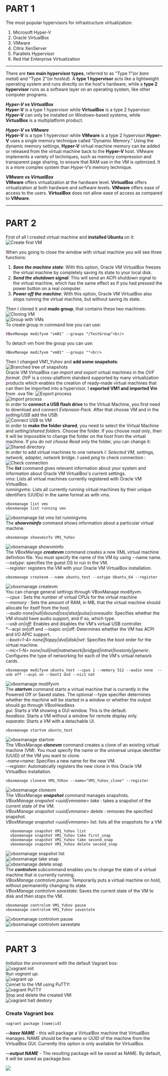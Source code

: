 # PART 1

The most popular hypervisors for infrastructure virtualization:<br />
1. Microsoft Hyper-V
2. Oracle VirtualBox
3. VMware
4. Citrix XenServer
5. Parallels Hypervisor
6. Red Hat Enterprise Virtualization

--------------

There are **two main hypervisor types**, referred to as "Type 1"(or *bare metal*) and "Type 2"(or *hosted*). A **type 1 hypervisor** acts like a lightweight operating system and runs directly on the host's hardware, while a **type 2 hypervisor** runs as a software layer on an operating system, like other computer programs.

***Hyper-V vs VirtualBox***<br/>
**Hyper-V** is a type 1 hypervisor while **VirtualBox** is a type 2 hypervisor. **Hyper-V** can only be installed on Windows-based systems, while **VirtualBox** is a multiplatform product.

***Hyper-V vs VMware*** <br/>
**Hyper-V** is a type 1 hypervisor while **VMware** is a type 2 hypervisor.**Hyper-V** uses a single memory technique called “Dynamic Memory.” Using the dynamic memory settings, **Hyper-V** virtual machine memory can be added or released from the virtual machine back to the **Hyper-V** host. VMware implements a variety of techniques, such as memory compression and transparent page sharing, to ensure that RAM use in the VM is optimized. It is a more complex system than Hyper-V’s memory technique.

***VMware vs VirtualBox*** <br/>
**VMware** offers virtualization at the hardware level. **VirtualBox** offers virtualization at both hardware and software levels. **VMware** offers ease of access to the users. **VirtualBox** does not allow ease of access as compared to **VMware**.

------------------

# PART 2
First of all I created virtual machine and **installed Ubuntu** on it:<br/>
![Create first VM](screenshots/Create%20first%20VM.png)

When you going to close the window with  virtual machine you will see three functions:
1. ***Save the machine state***: With this option, Oracle VM VirtualBox freezes the virtual machine by completely saving its state to your local disk.
2. ***Send the shutdown signal***: This will send an ACPI shutdown signal to the virtual machine, which has the same effect as if you had pressed the power button on a real computer. 
3. ***Power off the machine***: With this option, Oracle VM VirtualBox also stops running the virtual machine, but without saving its state.

Then I cloned it and **made group**, that contains these two machines:<br/>
![Cloning VM](screenshots/Cloning%20VM.png)<br/>
![Group with VMs](screenshots/Group%20with%20VMs.png)<br/>
To create group in command line you can use:<br/>
```
VBoxManage modifyvm "vm01" --groups "/TestGroup"<br/>
```
To detach vm from the group you can use:<br/>
```
VBoxManage modifyvm "vm01" --groups ""<br/>
```
Then I changed VM1_Yuhov and **add some snapshots**:
![Branched tree of snapshots](screenshots/Tree%20of%20snapshots.png)<br/>
Oracle VM VirtualBox can *import and export* virtual machines in the *OVF format*. *OVF* is a cross-platform standard supported by many virtualization products which enables the creation of ready-made virtual machines that can then be imported into a hypervisor. I **exported VM1 and imported Vm** from .ova file:
![Export process](screenshots/Export%20process.png)<br/>
![Import process](screenshots/Import%20process.png)<br/>
In order to **connect a USB flash drive** to the Virtual Machine, you first need to download and connect *Extension Pack*. After that choose VM and in the *setting/USB* add the USB:<br/>
![Connect USB to VM](screenshots/Connect%20USB%20to%20VM.png)<br/>
In order to **make the folder shared**, you need to select the Virtual Machine and *setting/shared folders*. Choose the folder. If you choose *read only*, then it will be impossible to change the folder on the host from the virtual machine. If you *do not choose Read only* the folder, you can change it:<br/>
![Shared directory](screenshots/Shared%20directory.png)<br/>
In order to add virtual machines to one network I: *Selected VM, settings, network, adapter, network bridge*. I used *ping* to check connection :<br/>
![Check connection](screenshots/Check%20%20connection.png)<br/>
The ***list*** command gives relevant information about your system and information about Oracle VM VirtualBox's current settings.<br/>
*vms*: Lists all virtual machines currently registered with Oracle VM VirtualBox. <br/>
*runningvms*: Lists all currently running virtual machines by their unique identifiers (UUIDs) in the same format as with vms.<br/>
```
vboxmanage list vms
vboxmanage list running vms
```
![vboxmanage list vms list runningvms](screenshots/vboxmanage%20list%20vms%20list%20runningvms.png)<br/>
The ***showvminfo*** command shows information about a particular virtual machine.
```
vboxmanage showvminfo VM1_Yuhov
```
![vboxmanage showvminfo](screenshots/vboxmanage%20showvminfo.png)<br/>
The VBoxManage ***createvm*** command creates a new XML virtual machine definition file. You must specify the name of the VM by using --name name. <br/>
*--ostype*: specifies the guest OS to run in the VM. <br/>
*--register*: registers the VM with your Oracle VM VirtualBox installation.
```
vboxmanage createvm --name ubuntu_test --ostype Ubuntu_64 --register
```
![vboxmanage createvm](screenshots/vboxmanage%20createvm.png)<br/>
You can change general settings through VBoxManage modifyvm. <br/>
*--cpus <cpucount>*: Sets the number of virtual CPUs for the virtual machine<br/>
*--memory <memorysize>*: Sets the amount of RAM, in MB, that the virtual machine should allocate for itself from the host. <br/>
*--audio none|null|dsound|oss|alsa|pulse|coreaudio*: Specifies whether the VM should have audio support, and if so, which type.<br/>
*--usb on|off*: Enables and disables the VM's virtual USB controller.<br/>
*--acpi on|off and --ioapic on|off: Determines whether the VM has ACPI and I/O APIC support.<br/>
*--boot<1-4> none|floppy|dvd|disk|net*: Specifies the boot order for the virtual machine. <br/>
*--nic<1-N> none|null|nat|natnetwork|bridged|intnet|hostonly|generic*: Configures the type of networking for each of the VM's virtual network cards. 
```
vboxmanage modifyvm ubuntu_test --cpus 1 --memory 512 --audio none  --usb off --acpi on --boot1 dvd --nic1 nat
```
![vboxmanage modifyvm](screenshots/vboxmanage%20modifyvm.png)<br/>
The ***startvm*** command starts a virtual machine that is currently in the Powered Off or Saved states. The optional --type specifier determines whether the machine will be started in a window or whether the output should go through VBoxHeadless<br/>
*gui*: Starts a VM showing a GUI window. This is the default.<br/>
*headless*: Starts a VM without a window for remote display only.<br/>
*separate*: Starts a VM with a detachable UI.
```
vboxmanage startvm ubuntu_test
```
![vboxmanage startvm](screenshots/vboxmanage%20startvm.png)<br/>
The VBoxManage ***clonevm*** command creates a clone of an existing virtual machine (VM). You must specify the name or the universal unique identifier (UUID) of the VM you want to clone.<br/>
*-name=name*: Specifies a new name for the new VM. <br/>
*--register*:  Automatically registers the new clone in this Oracle VM VirtualBox installation.
```
vboxmanage clonevm VM1_YUhov --name="VM1_Yuhov_clone" --register
```
![vboxmanage clonevm](screenshots/vboxmanage%20clonevm.png)<br/>
The VBoxManage ***snapshot*** command manages snapshots.<br/>
*VBoxManage snapshot <uuid|vmname> take <snapshot-name>*: takes a snapshot of the current state of the VM.<br/>
*VBoxManage snapshot <uuid|vmname> delete <snapshot-name>*: removes the specified snapshot.<br/>
*VBoxManage snapshot <uuid|vmname>* list: lists all the snapshots for a VM<br/>
```
  vboxmanage snapshot VM1_Yuhov list
  vboxmanage snapshot VM1_Yuhov take first_snap
  vboxmanage snapshot VM1_Yuhov take second_snap
  vboxmanage snapshot VM1_Yuhov delete second_snap
```
![vboxmanage snapshot list](screenshots/vboxmanage%20snapshot%20list.png)<br/>
![vboxmanage take snap](screenshots/vboxmanage%20take%20snap.png)<br/>
![vboxmanage delete snap](screenshots/vboxmanage%20delete%20snap.png)<br/>
The ***controlvm*** subcommand enables you to change the state of a virtual machine that is currently running.<br/>
*VBoxManage controlvm <vm> pause*: Temporarily puts a virtual machine on hold, without permanently changing its state. <br/>
*VBoxManage controlvm <vm> savestate*: Saves the current state of the VM to disk and then stops the VM.
```
vboxmanage controlvm VM1_Yuhov pause
vboxmanage controlvm VM1_Yuhov savestate
```
![vboxmanage controlvm pause](screenshots/vboxmanage%20controlvm%20pause.png)<br/>
![vboxmanage controlvm savestate](screenshots/vboxmanage%20controlvm%20savestate.png)<br/>

------------------

# PART 3
*Initialize the environment* with the default Vagrant box:<br/>
![vagrant init](screenshots/vagrant%20init.png)<br/>
Run *vagrant up*:<br/>
![vagrant up](screenshots/vagrant%20up.png)<br/>
Connet to the VM using PuTTY:<br/>
![vagrant PuTTY](screenshots/vagrant%20putty.png)<br/>
Stop and delete the created VM:<br/>
![vagrant halt destory](screenshots/vagrant%20halt%20destroy.png)<br/>

### Create Vagrant box
```
vagrant package [name|id]
```
***--base NAME*** - this will package a VirtualBox machine that VirtualBox manages. NAME should be the name or UUID of the machine from the VirtualBox GUI. Currently this option is only available for VirtualBox.

***--output NAME*** - The resulting package will be saved as NAME. By default, it will be saved as package.box.
  
![](screenshots/create%20vagrant%20box.png)<br/>
